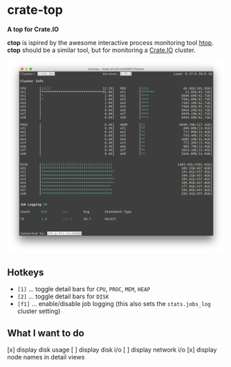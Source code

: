 # crate-top

**A top for Crate.IO**

**ctop** is ispired by the awesome interactive process monitoring tool [htop](http://hisham.hm/htop/). **ctop** should be a similar tool, but for monitoring a [Crate.IO](https://crate.io) cluster.

![Screenshot of ctop in action](screenshot.png)

## Hotkeys

* `[1]` ... toggle detail bars for `CPU`, `PROC`, `MEM`, `HEAP`
* `[2]` ... toggle detail bars for `DISK`
* `[f1]` ... enable/disable job logging (this also sets the `stats.jobs_log` cluster setting)

## What I want to do

[x] display disk usage
[ ] display disk i/o
[ ] display network i/o
[x] display node names in detail views
